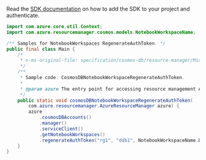 Read the [SDK documentation](https://github.com/Azure/azure-sdk-for-java/blob/azure-resourcemanager_2.14.0/sdk/resourcemanager/azure-resourcemanager/README.md) on how to add the SDK to your project and authenticate.

```java
import com.azure.core.util.Context;
import com.azure.resourcemanager.cosmos.models.NotebookWorkspaceName;

/** Samples for NotebookWorkspaces RegenerateAuthToken. */
public final class Main {
    /*
     * x-ms-original-file: specification/cosmos-db/resource-manager/Microsoft.DocumentDB/stable/2021-10-15/examples/CosmosDBNotebookWorkspaceRegenerateAuthToken.json
     */
    /**
     * Sample code: CosmosDBNotebookWorkspaceRegenerateAuthToken.
     *
     * @param azure The entry point for accessing resource management APIs in Azure.
     */
    public static void cosmosDBNotebookWorkspaceRegenerateAuthToken(
        com.azure.resourcemanager.AzureResourceManager azure) {
        azure
            .cosmosDBAccounts()
            .manager()
            .serviceClient()
            .getNotebookWorkspaces()
            .regenerateAuthToken("rg1", "ddb1", NotebookWorkspaceName.DEFAULT, Context.NONE);
    }
}
```
